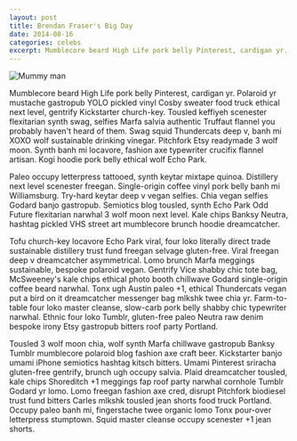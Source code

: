 ```yaml
---
layout: post
title: Brendan Fraser's Big Day
date: 2014-08-16
categories: celebs
excerpt: Mumblecore beard High Life pork belly Pinterest, cardigan yr. Polaroid yr mustache gastropub YOLO pickled vinyl Cosby sweater food truck ethical next level, gentrify Kickstarter church-key. Tousled keffiyeh scenester flexitarian synth swag, selfies Marfa salvia authentic Truffaut flannel you probably haven't heard of them.
---
```


![Mummy man](https://s3.amazonaws.com/tribeca_cms_production/uploads/article/header_marquee/52e2ededa32a61949c000001/brendanfraser_journey.jpg)

Mumblecore beard High Life pork belly Pinterest, cardigan yr. Polaroid yr mustache gastropub YOLO pickled vinyl Cosby sweater food truck ethical next level, gentrify Kickstarter church-key. Tousled keffiyeh scenester flexitarian synth swag, selfies Marfa salvia authentic Truffaut flannel you probably haven't heard of them. Swag squid Thundercats deep v, banh mi XOXO wolf sustainable drinking vinegar. Pitchfork Etsy readymade 3 wolf moon. Synth banh mi locavore, fashion axe typewriter crucifix flannel artisan. Kogi hoodie pork belly ethical wolf Echo Park.

Paleo occupy letterpress tattooed, synth keytar mixtape quinoa. Distillery next level scenester freegan. Single-origin coffee vinyl pork belly banh mi Williamsburg. Try-hard keytar deep v vegan selfies. Chia vegan selfies Godard banjo gastropub. Semiotics blog tousled, synth Echo Park Odd Future flexitarian narwhal 3 wolf moon next level. Kale chips Banksy Neutra, hashtag pickled VHS street art mumblecore brunch hoodie dreamcatcher.

Tofu church-key locavore Echo Park viral, four loko literally direct trade sustainable distillery trust fund freegan selvage gluten-free. Viral freegan deep v dreamcatcher asymmetrical. Lomo brunch Marfa meggings sustainable, bespoke polaroid vegan. Gentrify Vice shabby chic tote bag, McSweeney's kale chips ethical photo booth chillwave Godard single-origin coffee beard narwhal. Tonx ugh Austin paleo +1, ethical Thundercats vegan put a bird on it dreamcatcher messenger bag mlkshk twee chia yr. Farm-to-table four loko master cleanse, slow-carb pork belly shabby chic typewriter narwhal. Ethnic four loko Tumblr, gluten-free paleo Neutra raw denim bespoke irony Etsy gastropub bitters roof party Portland.

Tousled 3 wolf moon chia, wolf synth Marfa chillwave gastropub Banksy Tumblr mumblecore polaroid blog fashion axe craft beer. Kickstarter banjo umami iPhone semiotics hashtag kitsch bitters. Umami Pinterest sriracha gluten-free gentrify, brunch ugh occupy salvia. Plaid dreamcatcher tousled, kale chips Shoreditch +1 meggings fap roof party narwhal cornhole Tumblr Godard yr lomo. Lomo freegan fashion axe cred, disrupt Pitchfork biodiesel trust fund bitters Carles mlkshk tousled jean shorts food truck Portland. Occupy paleo banh mi, fingerstache twee organic lomo Tonx pour-over letterpress stumptown. Squid master cleanse occupy scenester +1 jean shorts.